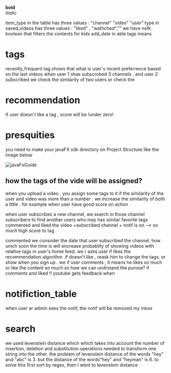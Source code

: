 
**bold**   
*itialic* 

item_type in the table has three values : "channel" "video" "user"
type in saved_videos has three values : "liked" , "wathched",""
we have nsfk boolean that filters the contents for kids
add_date in able tags means  

#  tags
recently_frequent tag shows that what is user's recent preferrence based on the last videos 
when user 1 shas subscrobed 3 channels , and user 2 subscribed 
we check the similarity of two users or check the 
#  recommendation

if user doesn't like a tag , score will be !under zero!
# presquities
you need to make your javaFX sdk directory on Project Structure like the image below  


[//]: # (<img src="srs/main/resources/Report_Images/javaFX_Guide.png" alt="javaFxGuide" width="1200">   )
![javaFxGuide](D:\University\Codes\Term2_Java\PROJECT-YouTube\src\main\resources\Report_images\javaFX_Guide.png)

## how the tags of the vide will be assigned?
when you upload a video , you assign some tags to it
 if the similarity of the user and video was more than a number . we increase the similarity of both a little .  for example when user have good score on action

when user subscribes a new channel, we search  in those channel subscribers to find another users who may has similar favorite tags 
commented and liked the video +subscribed channel + notif is on --> so much high score to tag

commented 
we consoder the date that user subscribed the channel. how umch soon the time is will encrease probablity of showing videos with relative tags in user's home feed.
we r
asks user if likes the recommendation algorithm .if doesn't like , reask him to change the tags. or show
when you sign up . we 
if user comments , it means he likes so much or like the content so much.so how we can undrstand the purose? if comments and liked 
!! youtube gets feedback 
when  
# notifiction_table
when user ar admin sees the notif, the notif will be removed
my inbox 
# search
we used levenstein distance which which takes into account the number of insertion, deletion and substitution operations needed to transform one string into the other. 
the problem of levenstein distance of the words "hey" and "abc" is 3. but the distance of the words"hey" and "heyman" is 6. to solve this  first sort by  regex, then I went to levenstein distance